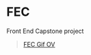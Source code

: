 # FEC
Front End Capstone project


<blockquote class="imgur-embed-pub" lang="en" data-id="a/mNG7mup"  ><a href="//imgur.com/a/mNG7mup">FEC Gif OV</a></blockquote><script async src="//s.imgur.com/min/embed.js" charset="utf-8"></script>